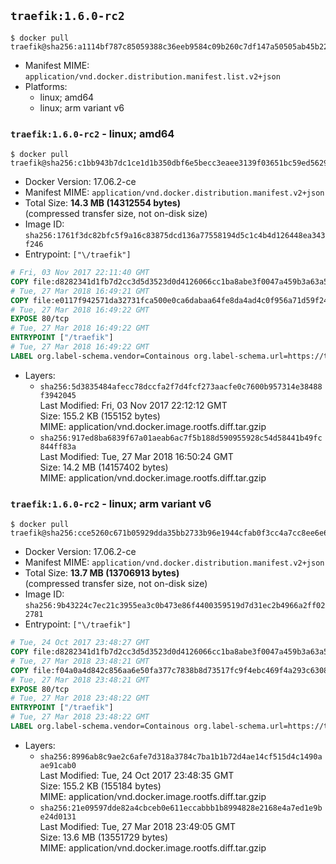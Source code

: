 ## `traefik:1.6.0-rc2`

```console
$ docker pull traefik@sha256:a1114bf787c85059388c36eeb9584c09b260c7df147a50505ab45b224ee53b09
```

-	Manifest MIME: `application/vnd.docker.distribution.manifest.list.v2+json`
-	Platforms:
	-	linux; amd64
	-	linux; arm variant v6

### `traefik:1.6.0-rc2` - linux; amd64

```console
$ docker pull traefik@sha256:c1bb943b7dc1ce1d1b350dbf6e5becc3eaee3139f03651bc59ed562914ee4c3d
```

-	Docker Version: 17.06.2-ce
-	Manifest MIME: `application/vnd.docker.distribution.manifest.v2+json`
-	Total Size: **14.3 MB (14312554 bytes)**  
	(compressed transfer size, not on-disk size)
-	Image ID: `sha256:1761f3dc82bfc5f9a16c83875dcd136a77558194d5c1c4b4d126448ea343f246`
-	Entrypoint: `["\/traefik"]`

```dockerfile
# Fri, 03 Nov 2017 22:11:40 GMT
COPY file:d8282341d1fb7d2cc3d5d3523d0d4126066cc1ba8abe3f0047a459b3a63a5653 in /etc/ssl/certs/ 
# Tue, 27 Mar 2018 16:49:21 GMT
COPY file:e0117f942571da32731fca500e0ca6dabaa64fe8da4ad4c0f956a71d59f245b0 in / 
# Tue, 27 Mar 2018 16:49:22 GMT
EXPOSE 80/tcp
# Tue, 27 Mar 2018 16:49:22 GMT
ENTRYPOINT ["/traefik"]
# Tue, 27 Mar 2018 16:49:22 GMT
LABEL org.label-schema.vendor=Containous org.label-schema.url=https://traefik.io org.label-schema.name=Traefik org.label-schema.description=A modern reverse-proxy org.label-schema.version=v1.6.0-rc2 org.label-schema.docker.schema-version=1.0
```

-	Layers:
	-	`sha256:5d3835484afecc78dccfa2f7d4fcf273aacfe0c7600b957314e38488f3942045`  
		Last Modified: Fri, 03 Nov 2017 22:12:12 GMT  
		Size: 155.2 KB (155152 bytes)  
		MIME: application/vnd.docker.image.rootfs.diff.tar.gzip
	-	`sha256:917ed8ba6839f67a01aeab6ac7f5b188d590955928c54d58441b49fc844ff83a`  
		Last Modified: Tue, 27 Mar 2018 16:50:24 GMT  
		Size: 14.2 MB (14157402 bytes)  
		MIME: application/vnd.docker.image.rootfs.diff.tar.gzip

### `traefik:1.6.0-rc2` - linux; arm variant v6

```console
$ docker pull traefik@sha256:cce5260c671b05929dda35bb2733b96e1944cfab0f3cc4a7cc8ee6e6fc3425ef
```

-	Docker Version: 17.06.2-ce
-	Manifest MIME: `application/vnd.docker.distribution.manifest.v2+json`
-	Total Size: **13.7 MB (13706913 bytes)**  
	(compressed transfer size, not on-disk size)
-	Image ID: `sha256:9b43224c7ec21c3955ea3c0b473e86f4400359519d7d31ec2b4966a2ff022781`
-	Entrypoint: `["\/traefik"]`

```dockerfile
# Tue, 24 Oct 2017 23:48:27 GMT
COPY file:d8282341d1fb7d2cc3d5d3523d0d4126066cc1ba8abe3f0047a459b3a63a5653 in /etc/ssl/certs/ 
# Tue, 27 Mar 2018 23:48:21 GMT
COPY file:f04a0a4d842c856aa6e50fa377c7838b8d73517fc9f4ebc469f4a293c63083d8 in / 
# Tue, 27 Mar 2018 23:48:21 GMT
EXPOSE 80/tcp
# Tue, 27 Mar 2018 23:48:22 GMT
ENTRYPOINT ["/traefik"]
# Tue, 27 Mar 2018 23:48:22 GMT
LABEL org.label-schema.vendor=Containous org.label-schema.url=https://traefik.io org.label-schema.name=Traefik org.label-schema.description=A modern reverse-proxy org.label-schema.version=v1.6.0-rc2 org.label-schema.docker.schema-version=1.0
```

-	Layers:
	-	`sha256:8996ab8c9ae2c6afe7d318a3784c7ba1b1b72d4ae14cf515d4c1490aae91cab0`  
		Last Modified: Tue, 24 Oct 2017 23:48:35 GMT  
		Size: 155.2 KB (155184 bytes)  
		MIME: application/vnd.docker.image.rootfs.diff.tar.gzip
	-	`sha256:21e09597dde82a4cbceb0e611eccabbb1b8994828e2168e4a7ed1e9be24d0131`  
		Last Modified: Tue, 27 Mar 2018 23:49:05 GMT  
		Size: 13.6 MB (13551729 bytes)  
		MIME: application/vnd.docker.image.rootfs.diff.tar.gzip
